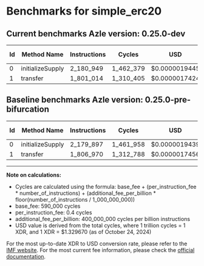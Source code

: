 # Benchmarks for simple_erc20

## Current benchmarks Azle version: 0.25.0-dev

| Id  | Method Name      | Instructions | Cycles    | USD           | USD/Million Calls | Change                            |
| --- | ---------------- | ------------ | --------- | ------------- | ----------------- | --------------------------------- |
| 0   | initializeSupply | 2_180_949    | 1_462_379 | $0.0000019445 | $1.94             | <font color="red">+1_052</font>   |
| 1   | transfer         | 1_801_014    | 1_310_405 | $0.0000017424 | $1.74             | <font color="green">-5_956</font> |

## Baseline benchmarks Azle version: 0.25.0-pre-bifurcation

| Id  | Method Name      | Instructions | Cycles    | USD           | USD/Million Calls |
| --- | ---------------- | ------------ | --------- | ------------- | ----------------- |
| 0   | initializeSupply | 2_179_897    | 1_461_958 | $0.0000019439 | $1.94             |
| 1   | transfer         | 1_806_970    | 1_312_788 | $0.0000017456 | $1.74             |

---

**Note on calculations:**

-   Cycles are calculated using the formula: base_fee + (per_instruction_fee \* number_of_instructions) + (additional_fee_per_billion \* floor(number_of_instructions / 1_000_000_000))
-   base_fee: 590_000 cycles
-   per_instruction_fee: 0.4 cycles
-   additional_fee_per_billion: 400_000_000 cycles per billion instructions
-   USD value is derived from the total cycles, where 1 trillion cycles = 1 XDR, and 1 XDR = $1.329670 (as of October 24, 2024)

For the most up-to-date XDR to USD conversion rate, please refer to the [IMF website](https://www.imf.org/external/np/fin/data/rms_sdrv.aspx).
For the most current fee information, please check the [official documentation](https://internetcomputer.org/docs/current/developer-docs/gas-cost#execution).

